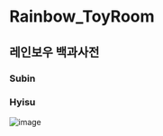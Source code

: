 # Rainbow_ToyRoom

## 레인보우 백과사전

### Subin

### Hyisu

![image](https://github.com/dmstjdhdh/Rainbow_ToyRoom/assets/71542970/65c6fa43-66f7-4ed5-9d71-e645b76e66e7)
